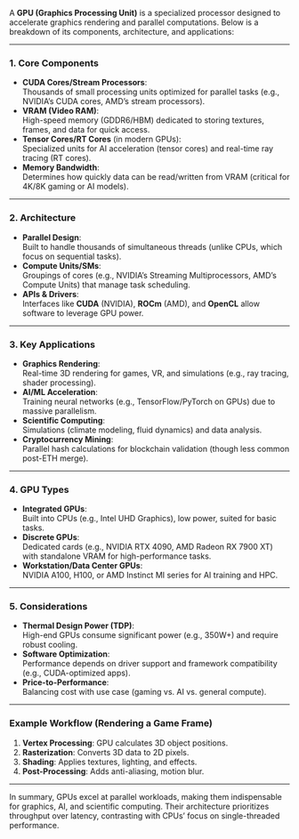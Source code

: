A **GPU (Graphics Processing Unit)** is a specialized processor designed to accelerate graphics rendering and parallel computations. Below is a breakdown of its components, architecture, and applications:

---

### **1. Core Components**
- **CUDA Cores/Stream Processors**:  
  Thousands of small processing units optimized for parallel tasks (e.g., NVIDIA’s CUDA cores, AMD’s stream processors).  
- **VRAM (Video RAM)**:  
  High-speed memory (GDDR6/HBM) dedicated to storing textures, frames, and data for quick access.  
- **Tensor Cores/RT Cores** (in modern GPUs):  
  Specialized units for AI acceleration (tensor cores) and real-time ray tracing (RT cores).  
- **Memory Bandwidth**:  
  Determines how quickly data can be read/written from VRAM (critical for 4K/8K gaming or AI models).  

---

### **2. Architecture**
- **Parallel Design**:  
  Built to handle thousands of simultaneous threads (unlike CPUs, which focus on sequential tasks).  
- **Compute Units/SMs**:  
  Groupings of cores (e.g., NVIDIA’s Streaming Multiprocessors, AMD’s Compute Units) that manage task scheduling.  
- **APIs & Drivers**:  
  Interfaces like **CUDA** (NVIDIA), **ROCm** (AMD), and **OpenCL** allow software to leverage GPU power.  

---

### **3. Key Applications**
- **Graphics Rendering**:  
  Real-time 3D rendering for games, VR, and simulations (e.g., ray tracing, shader processing).  
- **AI/ML Acceleration**:  
  Training neural networks (e.g., TensorFlow/PyTorch on GPUs) due to massive parallelism.  
- **Scientific Computing**:  
  Simulations (climate modeling, fluid dynamics) and data analysis.  
- **Cryptocurrency Mining**:  
  Parallel hash calculations for blockchain validation (though less common post-ETH merge).  

---

### **4. GPU Types**
- **Integrated GPUs**:  
  Built into CPUs (e.g., Intel UHD Graphics), low power, suited for basic tasks.  
- **Discrete GPUs**:  
  Dedicated cards (e.g., NVIDIA RTX 4090, AMD Radeon RX 7900 XT) with standalone VRAM for high-performance tasks.  
- **Workstation/Data Center GPUs**:  
  NVIDIA A100, H100, or AMD Instinct MI series for AI training and HPC.  

---

### **5. Considerations**
- **Thermal Design Power (TDP)**:  
  High-end GPUs consume significant power (e.g., 350W+) and require robust cooling.  
- **Software Optimization**:  
  Performance depends on driver support and framework compatibility (e.g., CUDA-optimized apps).  
- **Price-to-Performance**:  
  Balancing cost with use case (gaming vs. AI vs. general compute).  

---

### **Example Workflow (Rendering a Game Frame)**
1. **Vertex Processing**: GPU calculates 3D object positions.  
2. **Rasterization**: Converts 3D data to 2D pixels.  
3. **Shading**: Applies textures, lighting, and effects.  
4. **Post-Processing**: Adds anti-aliasing, motion blur.  

---

In summary, GPUs excel at parallel workloads, making them indispensable for graphics, AI, and scientific computing. Their architecture prioritizes throughput over latency, contrasting with CPUs’ focus on single-threaded performance.
